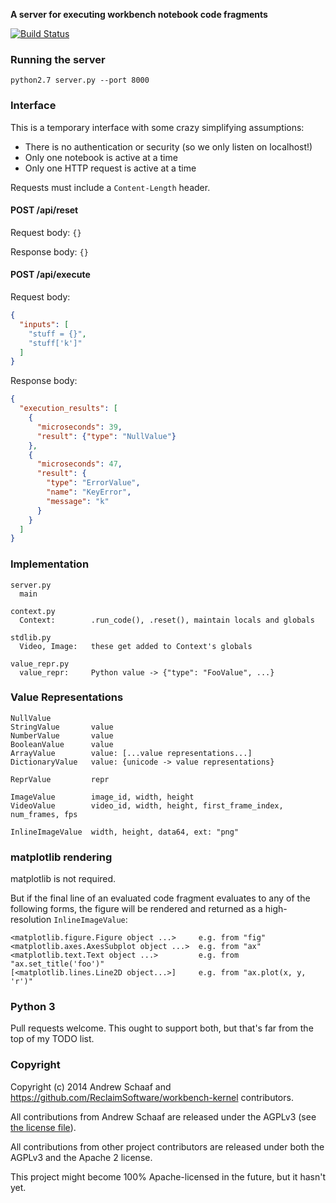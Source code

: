 **A server for executing workbench notebook code fragments**

[![Build Status](https://secure.travis-ci.org/ReclaimSoftware/workbench-kernel.png)](http://travis-ci.org/ReclaimSoftware/workbench-kernel)


### Running the server

    python2.7 server.py --port 8000


### Interface

This is a temporary interface with some crazy simplifying assumptions:

* There is no authentication or security (so we only listen on localhost!)
* Only one notebook is active at a time
* Only one HTTP request is active at a time

Requests must include a `Content-Length` header.

#### POST /api/reset

Request body: `{}`

Response body: `{}`

#### POST /api/execute

Request body:
```json
{
  "inputs": [
    "stuff = {}",
    "stuff['k']"
  ]
}
```

Response body:
```json
{
  "execution_results": [
    {
      "microseconds": 39,
      "result": {"type": "NullValue"}
    },
    {
      "microseconds": 47,
      "result": {
        "type": "ErrorValue",
        "name": "KeyError",
        "message": "k"
      }
    }
  ]
}
```


### Implementation

    server.py
      main
    
    context.py
      Context:        .run_code(), .reset(), maintain locals and globals
    
    stdlib.py
      Video, Image:   these get added to Context's globals
    
    value_repr.py
      value_repr:     Python value -> {"type": "FooValue", ...}


### Value Representations

    NullValue
    StringValue       value
    NumberValue       value
    BooleanValue      value
    ArrayValue        value: [...value representations...]
    DictionaryValue   value: {unicode -> value representations}

    ReprValue         repr

    ImageValue        image_id, width, height
    VideoValue        video_id, width, height, first_frame_index, num_frames, fps

    InlineImageValue  width, height, data64, ext: "png"


### matplotlib rendering

matplotlib is not required.

But if the final line of an evaluated code fragment evaluates to any of the following forms, the figure will be rendered and returned as a high-resolution `InlineImageValue`:

    <matplotlib.figure.Figure object ...>     e.g. from "fig"
    <matplotlib.axes.AxesSubplot object ...>  e.g. from "ax"
    <matplotlib.text.Text object ...>         e.g. from "ax.set_title('foo')"
    [<matplotlib.lines.Line2D object...>]     e.g. from "ax.plot(x, y, 'r')"


### Python 3

Pull requests welcome. This ought to support both, but that's far from the top of my TODO list.


### Copyright

Copyright (c) 2014 Andrew Schaaf and https://github.com/ReclaimSoftware/workbench-kernel contributors.

All contributions from Andrew Schaaf are released under the AGPLv3 (see [the license file](LICENSE-AGPLv3.txt)).

All contributions from other project contributors are released under both the AGPLv3 and the Apache 2 license.

This project might become 100% Apache-licensed in the future, but it hasn't yet.
